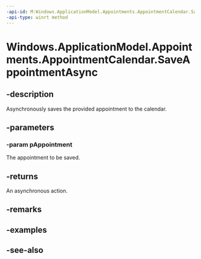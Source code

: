 ----api-id: M:Windows.ApplicationModel.Appointments.AppointmentCalendar.SaveAppointmentAsync(Windows.ApplicationModel.Appointments.Appointment)
-api-type: winrt method
---<!-- Method syntaxpublic Windows.Foundation.IAsyncAction SaveAppointmentAsync(Windows.ApplicationModel.Appointments.Appointment pAppointment)--># Windows.ApplicationModel.Appointments.AppointmentCalendar.SaveAppointmentAsync## -descriptionAsynchronously saves the provided appointment to the calendar.## -parameters### -param pAppointmentThe appointment to be saved.## -returnsAn asynchronous action.## -remarks## -examples## -see-also